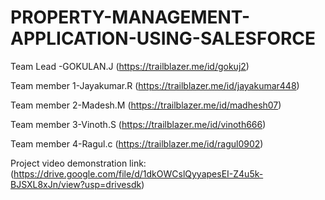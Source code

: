 # PROPERTY-MANAGEMENT-APPLICATION-USING-SALESFORCE


Team Lead -GOKULAN.J (https://trailblazer.me/id/gokuj2) 

Team member 1-Jayakumar.R (https://trailblazer.me/id/jayakumar448) 

Team member 2-Madesh.M (https://trailblazer.me/id/madhesh07)

Team member 3-Vinoth.S (https://trailblazer.me/id/vinoth666)

Team member 4-Ragul.c (https://trailblazer.me/id/ragul0902)

Project video demonstration link: (https://drive.google.com/file/d/1dkOWCslQyyapesEI-Z4u5k-BJSXL8xJn/view?usp=drivesdk)
